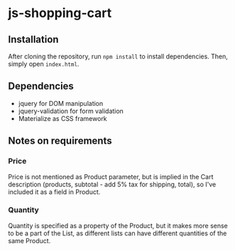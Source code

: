 # js-shopping-cart

## Installation

After cloning the repository, run `npm install` to install dependencies.
Then, simply open `index.html`.

## Dependencies

- jquery for DOM manipulation
- jquery-validation for form validation
- Materialize as CSS framework

## Notes on requirements

### Price

Price is not mentioned as Product parameter, but is implied
in the Cart description (products, subtotal - add 5% tax for shipping, total), so I've included it as a field in Product.


### Quantity

Quantity is specified as a property of the Product, but it makes more sense to be a part of the List, as different lists can have different quantities of the same Product.
